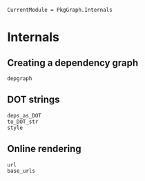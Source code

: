 
```@meta
CurrentModule = PkgGraph.Internals
```

# Internals

## Creating a dependency graph

```@docs
depgraph
```

## DOT strings

```@docs
deps_as_DOT
to_DOT_str
style
```

## Online rendering

```@docs
url
base_urls
```

```@eval

```
